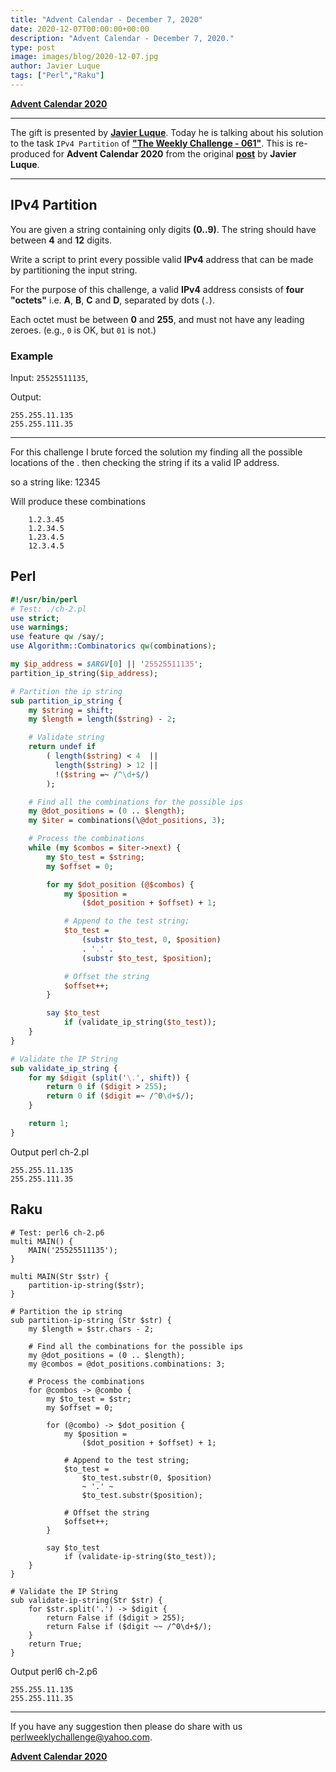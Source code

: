 ```yaml
---
title: "Advent Calendar - December 7, 2020"
date: 2020-12-07T00:00:00+00:00
description: "Advent Calendar - December 7, 2020."
type: post
image: images/blog/2020-12-07.jpg
author: Javier Luque
tags: ["Perl","Raku"]
---
```


[**Advent Calendar 2020**](/blog/advent-calendar-2020)
***

The gift is presented by [**Javier Luque**](/blog/meet-the-champion-037). Today he is talking about his solution to the task `IPv4 Partition` of **["The Weekly Challenge - 061"](/blog/perl-weekly-challenge-061)**. This is re-produced for **Advent Calendar 2020** from the original [**post**](https://perlchallenges.wordpress.com/2020/05/18/perl-weekly-challenge-061/) by **Javier Luque**.

***

## IPv4 Partition

You are given a string containing only digits **(0..9)**. The string should have between **4** and **12** digits.

Write a script to print every possible valid **IPv4** address that can be made by partitioning the input string.

For the purpose of this challenge, a valid **IPv4** address consists of **four "octets"** i.e. **A**, **B**, **C** and **D**, separated by dots (`.`).

Each octet must be between **0** and **255**, and must not have any leading zeroes. (e.g., `0` is OK, but `01` is not.)

### Example

Input: `25525511135`,

Output:

```
255.255.11.135
255.255.111.35
```

***

For this challenge I brute forced the solution my finding all the possible locations of the . then checking the string if its a valid IP address.

so a string like: 12345

Will produce these combinations

```
    1.2.3.45
    1.2.34.5
    1.23.4.5
    12.3.4.5
```

## Perl

```perl
#!/usr/bin/perl
# Test: ./ch-2.pl
use strict;
use warnings;
use feature qw /say/;
use Algorithm::Combinatorics qw(combinations);

my $ip_address = $ARGV[0] || '25525511135';
partition_ip_string($ip_address);

# Partition the ip string
sub partition_ip_string {
    my $string = shift;
    my $length = length($string) - 2;

    # Validate string
    return undef if
        ( length($string) < 4  ||
          length($string) > 12 ||
          !($string =~ /^\d+$/)
        );

    # Find all the combinations for the possible ips
    my @dot_positions = (0 .. $length);
    my $iter = combinations(\@dot_positions, 3);

    # Process the combinations
    while (my $combos = $iter->next) {
        my $to_test = $string;
        my $offset = 0;

        for my $dot_position (@$combos) {
        	my $position =
        		($dot_position + $offset) + 1;

        	# Append to the test string;
        	$to_test =
        		(substr $to_test, 0, $position)
        		. '.' .
        		(substr $to_test, $position);

        	# Offset the string
        	$offset++;
        }

        say $to_test
        	if (validate_ip_string($to_test));
    }
}

# Validate the IP String
sub validate_ip_string {
    for my $digit (split('\.', shift)) {
        return 0 if ($digit > 255);
        return 0 if ($digit =~ /^0\d+$/);
    }

    return 1;
}
```

Output perl ch-2.pl

```
255.255.11.135
255.255.111.35
```

## Raku

```perl6
# Test: perl6 ch-2.p6
multi MAIN() {
    MAIN('25525511135');
}

multi MAIN(Str $str) {
    partition-ip-string($str);
}

# Partition the ip string
sub partition-ip-string (Str $str) {
    my $length = $str.chars - 2;

    # Find all the combinations for the possible ips
    my @dot_positions = (0 .. $length);
    my @combos = @dot_positions.combinations: 3;

    # Process the combinations
    for @combos -> @combo {
        my $to_test = $str;
        my $offset = 0;

        for (@combo) -> $dot_position {
        	my $position =
        		($dot_position + $offset) + 1;

        	# Append to the test string;
        	$to_test =
        		$to_test.substr(0, $position)
        		~ '.' ~
        		$to_test.substr($position);

        	# Offset the string
        	$offset++;
        }

        say $to_test
        	if (validate-ip-string($to_test));
    }
}

# Validate the IP String
sub validate-ip-string(Str $str) {
    for $str.split('.') -> $digit {
        return False if ($digit > 255);
        return False if ($digit ~~ /^0\d+$/);
    }
    return True;
}
```

Output perl6 ch-2.p6

```
255.255.11.135
255.255.111.35
```

***
If you have any suggestion then please do share with us <perlweeklychallenge@yahoo.com>.

[**Advent Calendar 2020**](/blog/advent-calendar-2020)
